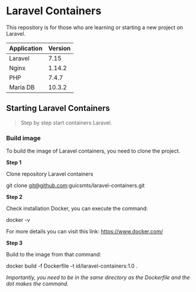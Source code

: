 # Laravel Containers
This repository is for those who are learning or starting a new project on Laravel.

 Application | Version 
|---|---
 Laravel | 7.15
 Nginx | 1.14.2
 PHP | 7.4.7
 Maria DB | 10.3.2

## Starting Laravel Containers
>Step by step start containers Laravel.

### Build image
To build the image of Laravel containers, you need to clone the project.

**Step 1** 

Clone repository Laravel containers

git clone git@github.com:guicsmts/laravel-containers.git

**Step 2**

Check installation Docker, you can execute the command:

docker -v

For more details you can visit this link:
https://www.docker.com/

**Step 3**

Build to the image from that command:

docker build -f Dockerfile -t id/laravel-containers:1.0 . 

*Importantly, you need to be in the same directory as the Dockerfile and the dot makes the command.*






 